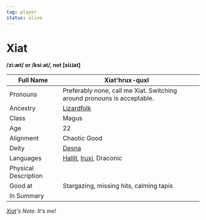 ```yaml
---
tag: player
status: alive
---
```

# Xiat
**/zi:æt/ or /ksiːat/, not \[si˨˩at\]**

| Full Name            | Xiat'hrux-quxl                                                          |     |
| -------------------- | ----------------------------------------------------------------------- | --- |
| Pronouns             | Preferably none, call me Xiat. Switching around pronouns is acceptable. |     |
| Ancestry             |[Lizardfolk](Lizardfolk)                                                              |     |
| Class                | Magus                                                                   |     |
| Age                  | 22                                                                      |     |
| Alignment            | Chaotic Good                                                            |     |
| Deity                | [Desna](Desna)                                                                   |     |
| Languages | [Hallit](Hallit), [Iruxi](Lizardfolk), Draconic |
| Physical Description |                                                                         |     |
| Good at              | Stargazing, missing hits, calming tapis                                 |     |
| In Summary           |                                                                         |     |

*[Xiat](Xiat)'s Note: It's me!*